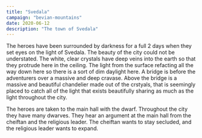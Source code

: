 ```yaml
---
title: "Svedala"
campaign: "bevian-mountains"
date: 2020-06-12
description: "The town of Svedala"
---
```


The heroes have been surrounded by darkness for a full 2 days when they set eyes on the light of Svedala. The beauty of the city could not be understated. The white, clear crystals have deep veins into the earth so that they protrude here in the ceiling. The light from the surface refacting all the way down here so there is a sort of dim daylight here. A bridge is before the adventurers over a massive and deep cravase. Above the bridge is a massive and beautiful chandelier made out of the crstyals, that is seemingly placed to catch all of the light that exists beautifully sharing as much as the light throughout the city. 

The heroes are taken to the main hall with the dwarf. Throughout the city they have many dwarves. They hear an argument at the main hall from the cheiftan and the religious leader. The cheiftan wants to stay secluded, and the religious leader wants to expand. 
